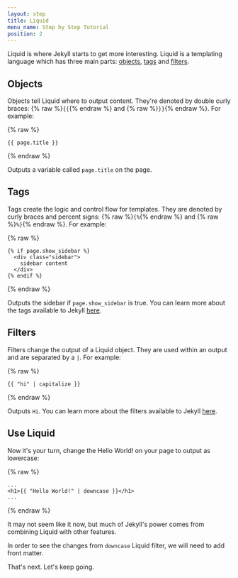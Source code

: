 ```yaml
---
layout: step
title: Liquid
menu_name: Step by Step Tutorial
position: 2
---
```

Liquid is where Jekyll starts to get more interesting. Liquid is a templating
language which has three main parts: [objects](#objects), [tags](#tags) and
[filters](#filters).


## Objects

Objects tell Liquid where to output content. They're denoted by double curly
braces: {% raw %}`{{`{% endraw %} and {% raw %}`}}`{% endraw %}. For example:

{% raw %}
```liquid
{{ page.title }}
```
{% endraw %}

Outputs a variable called `page.title` on the page.

## Tags

Tags create the logic and control flow for templates. They are denoted by curly
braces and percent signs: {% raw %}`{%`{% endraw %} and
{% raw %}`%}`{% endraw %}. For example:

{% raw %}
```liquid
{% if page.show_sidebar %}
  <div class="sidebar">
    sidebar content
  </div>
{% endif %}
```
{% endraw %}

Outputs the sidebar if `page.show_sidebar` is true. You can learn more about the
tags available to Jekyll [here](/docs/liquid/tags/).

## Filters

Filters change the output of a Liquid object. They are used within an output
and are separated by a `|`. For example:

{% raw %}
```liquid
{{ "hi" | capitalize }}
```
{% endraw %}

Outputs `Hi`. You can learn more about the filters available to Jekyll
[here](/docs/liquid/filters/).

## Use Liquid

Now it's your turn, change the Hello World! on your page to output as lowercase:

{% raw %}
```liquid
...
<h1>{{ "Hello World!" | downcase }}</h1>
...
```
{% endraw %}

It may not seem like it now, but much of Jekyll's power comes from combining
Liquid with other features.

In order to see the changes from `downcase` Liquid filter, we will need to add front matter.

That's next. Let's keep going.
